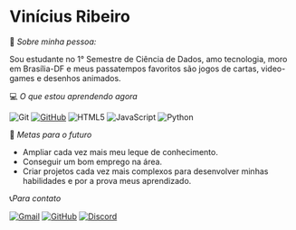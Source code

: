 # Vinícius Ribeiro
🎈 _Sobre minha pessoa:_

Sou estudante no 1° Semestre de Ciência de Dados, amo tecnologia, moro em Brasília-DF e meus passatempos favoritos são jogos de cartas, video-games e desenhos animados.

💻 _O que estou aprendendo agora_

![Git](https://img.shields.io/badge/GIT-E44C30?style=for-the-badge&logo=git&logoColor=white)
[![GitHub](https://img.shields.io/badge/GitHub-100000?style=for-the-badge&logo=github&logoColor=white)](https://github.com/SEUUSERNAME)
![HTML5](https://img.shields.io/badge/HTML5-E34F26?style=for-the-badge&logo=html5&logoColor=white)
![JavaScript](https://img.shields.io/badge/JavaScript-F7DF1E?style=for-the-badge&logo=javascript&logoColor=black)
![Python](https://img.shields.io/badge/python-3670A0?style=for-the-badge&logo=python&logoColor=ffdd54)

💎 _Metas para o futuro_

 - Ampliar cada vez mais meu leque de conhecimento.
 - Conseguir um bom emprego na área.
 - Criar projetos cada vez mais complexos para desenvolver minhas habilidades e por a prova meus aprendizado.

📞_Para contato_

[![Gmail](https://img.shields.io/badge/Gmail-333333?style=for-the-badge&logo=gmail&logoColor=red)](mailto:viniribeiro778@gmail.com)
[![GitHub](https://img.shields.io/badge/GitHub-100000?style=for-the-badge&logo=github&logoColor=white)](https://github.com/xKarSx)
[![Discord](https://img.shields.io/badge/Discord-7289DA?style=for-the-badge&logo=discord&logoColor=white)](https://discord.com/channels/@vkribeiro/)
